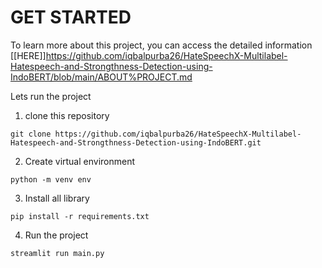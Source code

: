 # GET STARTED

To learn more about this project, you can access the detailed information [[HERE]]https://github.com/iqbalpurba26/HateSpeechX-Multilabel-Hatespeech-and-Strongthness-Detection-using-IndoBERT/blob/main/ABOUT%PROJECT.md

Lets run the project

1. clone this repository
```
git clone https://github.com/iqbalpurba26/HateSpeechX-Multilabel-Hatespeech-and-Strongthness-Detection-using-IndoBERT.git
```

2. Create virtual environment
```
python -m venv env
```

3. Install all library
```
pip install -r requirements.txt
```

4. Run the project
```
streamlit run main.py
```